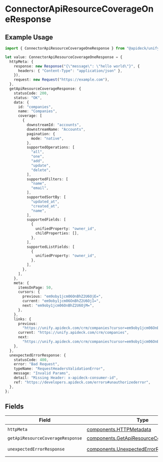 # ConnectorApiResourceCoverageOneResponse

## Example Usage

```typescript
import { ConnectorApiResourceCoverageOneResponse } from "@apideck/unify/models/operations";

let value: ConnectorApiResourceCoverageOneResponse = {
  httpMeta: {
    response: new Response("{\"message\": \"hello world\"}", {
      headers: { "Content-Type": "application/json" },
    }),
    request: new Request("https://example.com"),
  },
  getApiResourceCoverageResponse: {
    statusCode: 200,
    status: "OK",
    data: {
      id: "companies",
      name: "Companies",
      coverage: [
        {
          downstreamId: "accounts",
          downstreamName: "Accounts",
          pagination: {
            mode: "native",
          },
          supportedOperations: [
            "all",
            "one",
            "add",
            "update",
            "delete",
          ],
          supportedFilters: [
            "name",
            "email",
          ],
          supportedSortBy: [
            "updated_at",
            "created_at",
            "name",
          ],
          supportedFields: [
            {
              unifiedProperty: "owner_id",
              childProperties: [],
            },
          ],
          supportedListFields: [
            {
              unifiedProperty: "owner_id",
            },
          ],
        },
      ],
    },
    meta: {
      itemsOnPage: 50,
      cursors: {
        previous: "em9oby1jcm06OnBhZ2U6OjE=",
        current: "em9oby1jcm06OnBhZ2U6OjI=",
        next: "em9oby1jcm06OnBhZ2U6OjM=",
      },
    },
    links: {
      previous:
        "https://unify.apideck.com/crm/companies?cursor=em9oby1jcm06OnBhZ2U6OjE%3D",
      current: "https://unify.apideck.com/crm/companies",
      next:
        "https://unify.apideck.com/crm/companies?cursor=em9oby1jcm06OnBhZ2U6OjM",
    },
  },
  unexpectedErrorResponse: {
    statusCode: 400,
    error: "Bad Request",
    typeName: "RequestHeadersValidationError",
    message: "Invalid Params",
    detail: "Missing Header: x-apideck-consumer-id",
    ref: "https://developers.apideck.com/errors#unauthorizederror",
  },
};
```

## Fields

| Field                                                                                                  | Type                                                                                                   | Required                                                                                               | Description                                                                                            |
| ------------------------------------------------------------------------------------------------------ | ------------------------------------------------------------------------------------------------------ | ------------------------------------------------------------------------------------------------------ | ------------------------------------------------------------------------------------------------------ |
| `httpMeta`                                                                                             | [components.HTTPMetadata](../../models/components/httpmetadata.md)                                     | :heavy_check_mark:                                                                                     | N/A                                                                                                    |
| `getApiResourceCoverageResponse`                                                                       | [components.GetApiResourceCoverageResponse](../../models/components/getapiresourcecoverageresponse.md) | :heavy_minus_sign:                                                                                     | ApiResources                                                                                           |
| `unexpectedErrorResponse`                                                                              | [components.UnexpectedErrorResponse](../../models/components/unexpectederrorresponse.md)               | :heavy_minus_sign:                                                                                     | Unexpected error                                                                                       |